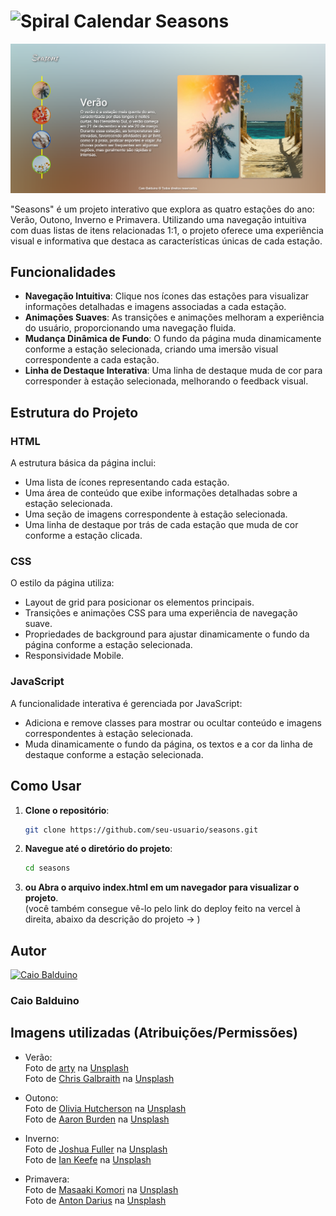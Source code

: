 # <img src="https://raw.githubusercontent.com/Tarikul-Islam-Anik/Animated-Fluent-Emojis/master/Emojis/Objects/Spiral%20Calendar.png" alt="Spiral Calendar" width="50" height="50" /> Seasons 
![alt text](image.png)

"Seasons" é um projeto interativo que explora as quatro estações do ano: Verão, Outono, Inverno e Primavera. Utilizando uma navegação intuitiva com duas listas de itens relacionadas 1:1, o projeto oferece uma experiência visual e informativa que destaca as características únicas de cada estação.

## Funcionalidades

- **Navegação Intuitiva**: Clique nos ícones das estações para visualizar informações detalhadas e imagens associadas a cada estação.
- **Animações Suaves**: As transições e animações melhoram a experiência do usuário, proporcionando uma navegação fluida.
- **Mudança Dinâmica de Fundo**: O fundo da página muda dinamicamente conforme a estação selecionada, criando uma imersão visual correspondente a cada estação.
- **Linha de Destaque Interativa**: Uma linha de destaque muda de cor para corresponder à estação selecionada, melhorando o feedback visual.

## Estrutura do Projeto

### HTML

A estrutura básica da página inclui:

- Uma lista de ícones representando cada estação.
- Uma área de conteúdo que exibe informações detalhadas sobre a estação selecionada.
- Uma seção de imagens correspondente à estação selecionada.
- Uma linha de destaque por trás de cada estação que muda de cor conforme a estação clicada.

### CSS

O estilo da página utiliza:

- Layout de grid para posicionar os elementos principais.
- Transições e animações CSS para uma experiência de navegação suave.
- Propriedades de background para ajustar dinamicamente o fundo da página conforme a estação selecionada.
- Responsividade Mobile.

### JavaScript

A funcionalidade interativa é gerenciada por JavaScript:

- Adiciona e remove classes para mostrar ou ocultar conteúdo e imagens correspondentes à estação selecionada.
- Muda dinamicamente o fundo da página, os textos e a cor da linha de destaque conforme a estação selecionada.

## Como Usar

1. **Clone o repositório**:
   ```bash
   git clone https://github.com/seu-usuario/seasons.git

2. **Navegue até o diretório do projeto**:
   ```bash
   cd seasons

3. **ou Abra o arquivo index.html em um navegador para visualizar o projeto**.</br>
(você também consegue vê-lo pelo link do deploy feito na vercel à direita, abaixo da descrição do projeto -> )

## Autor
<a href="https://github.com/Caiobaldudev">
  <img src="https://github.com/Caiobaldudev.png" alt="Caio Balduino" width="150">
</a>
<h3>Caio Balduino</h3>

## Imagens utilizadas (Atribuições/Permissões)

- Verão: </br>
Foto de <a href="https://unsplash.com/pt-br/@artycial?utm_content=creditCopyText&utm_medium=referral&utm_source=unsplash">arty</a> na <a href="https://unsplash.com/pt-br/fotografias/foto-de-palmeiras-verdes-n_GGaQHqT4Q?utm_content=creditCopyText&utm_medium=referral&utm_source=unsplash">Unsplash</a></br>
Foto de <a href="https://unsplash.com/pt-br/@heycrisso?utm_content=creditCopyText&utm_medium=referral&utm_source=unsplash">Chris Galbraith</a> na <a href="https://unsplash.com/pt-br/fotografias/corpo-de-paisagem-de-agua-7XAM0J3dNQM?utm_content=creditCopyText&utm_medium=referral&utm_source=unsplash">Unsplash</a>
  
- Outono:</br>
Foto de <a href="https://unsplash.com/pt-br/@ohutcherson?utm_content=creditCopyText&utm_medium=referral&utm_source=unsplash">Olivia Hutcherson</a> na <a href="https://unsplash.com/pt-br/fotografias/folha-de-bordo-marrom-rN3m7aTH3io?utm_content=creditCopyText&utm_medium=referral&utm_source=unsplash">Unsplash</a></br>
Foto de <a href="https://unsplash.com/pt-br/@aaronburden?utm_content=creditCopyText&utm_medium=referral&utm_source=unsplash">Aaron Burden</a> na <a href="https://unsplash.com/pt-br/fotografias/banco-de-madeira-marrom-ao-lado-da-arvore-b9drVB7xIOI?utm_content=creditCopyText&utm_medium=referral&utm_source=unsplash">Unsplash</a>

- Inverno:</br>
Foto de <a href="https://unsplash.com/pt-br/@joshuafuller?utm_content=creditCopyText&utm_medium=referral&utm_source=unsplash">Joshua Fuller</a> na <a href="https://unsplash.com/pt-br/fotografias/trigos-marrons-sob-o-ceu-cinzento-JGf0KBPj3x4?utm_content=creditCopyText&utm_medium=referral&utm_source=unsplash">Unsplash</a></br>
Foto de <a href="https://unsplash.com/pt-br/@iankeefe?utm_content=creditCopyText&utm_medium=referral&utm_source=unsplash">Ian Keefe</a> na <a href="https://unsplash.com/pt-br/fotografias/casa-de-madeira-perto-de-pinheiros-e-lagoa-revestida-com-neve-durante-o-dia-OgcJIKRnRC8?utm_content=creditCopyText&utm_medium=referral&utm_source=unsplash">Unsplash</a>

- Primavera:</br>
Foto de <a href="https://unsplash.com/pt-br/@gaspanik?utm_content=creditCopyText&utm_medium=referral&utm_source=unsplash">Masaaki Komori</a> na <a href="https://unsplash.com/pt-br/fotografias/close-shot-of-yellow-flowers-Z8TQv3yKQd4?utm_content=creditCopyText&utm_medium=referral&utm_source=unsplash">Unsplash</a></br>
Foto de <a href="https://unsplash.com/pt-br/@thesollers?utm_content=creditCopyText&utm_medium=referral&utm_source=unsplash">Anton Darius</a> na <a href="https://unsplash.com/pt-br/fotografias/flores-variadas-0MEda5JdPTo?utm_content=creditCopyText&utm_medium=referral&utm_source=unsplash">Unsplash</a>

  